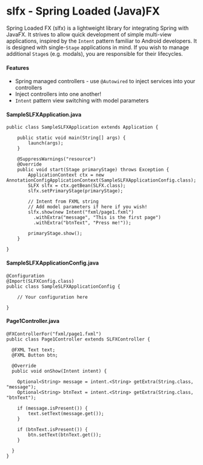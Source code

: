 # slfx - Spring Loaded (Java)FX

Spring Loaded FX (slfx) is a lightweight library for integrating Spring with JavaFX. It strives to allow quick development of simple multi-view applications, inspired by the `Intent` pattern familiar to Android developers. It is designed with single-`Stage` applications in mind. If you wish to manage additional `Stage`s (e.g. modals), you are responsible for their lifecycles.

#### Features
* Spring managed controllers - use `@Autowired` to inject services into your controllers
* Inject controllers into one another!
* `Intent` pattern view switching with model parameters

#### SampleSLFXApplication.java  
    public class SampleSLFXApplication extends Application {
  
    	public static void main(String[] args) {
    		launch(args);
    	}
    
    	@SuppressWarnings("resource")
    	@Override
    	public void start(Stage primaryStage) throws Exception {
    		ApplicationContext ctx = new AnnotationConfigApplicationContext(SampleSLFXApplicationConfig.class);
    		SLFX slfx = ctx.getBean(SLFX.class);
    		slfx.setPrimaryStage(primaryStage);
    
    		// Intent from FXML string
    		// Add model parameters if here if you wish!
    		slfx.show(new Intent("fxml/page1.fxml")
    		  .withExtra("message", "This is the first page")
    		  .withExtra("btnText",	"Press me!"));
    
    		primaryStage.show();
    	}
  
    }

#### SampleSLFXApplicationConfig.java
    @Configuration
    @Import(SLFXConfig.class)
    public class SampleSLFXApplicationConfig {
    	
    	// Your configuration here
    
    }
#### Page1Controller.java  
    @FXControllerFor("fxml/page1.fxml")
    public class Page1Controller extends SLFXController {
    
      @FXML Text text;
      @FXML Button btn;
	    
      @Override
      public void onShow(Intent intent) {
      
        Optional<String> message = intent.<String> getExtra(String.class, "message");
        Optional<String> btnText = intent.<String> getExtra(String.class, "btnText");
        
        if (message.isPresent()) {
        	text.setText(message.get());
        }
        
        if (btnText.isPresent()) {
        	btn.setText(btnText.get());
        }
        
      }
    }
